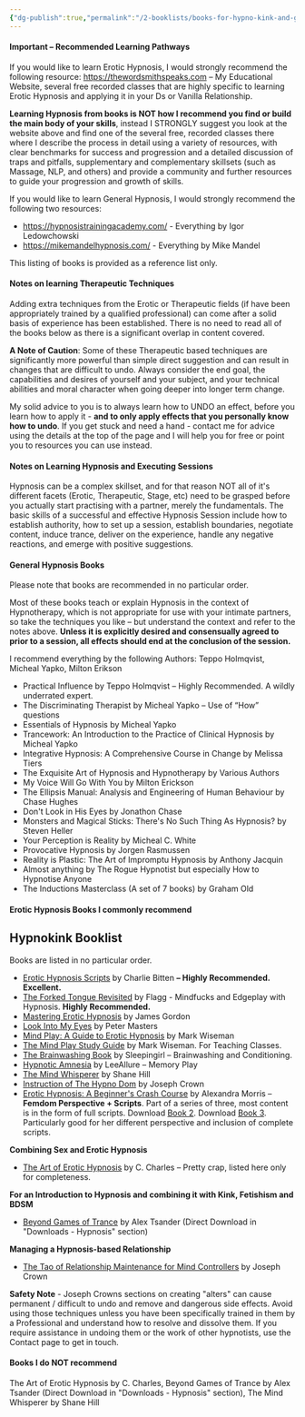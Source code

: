 ```yaml
---
{"dg-publish":true,"permalink":"/2-booklists/books-for-hypno-kink-and-general-hypnotists/"}
---
```



#### Important – Recommended Learning Pathways
If you would like to learn Erotic Hypnosis, I would strongly recommend the following resource:
https://thewordsmithspeaks.com – My Educational Website, several free recorded classes that are highly specific to learning Erotic Hypnosis and applying it in your Ds or Vanilla Relationship.

**Learning Hypnosis from books is NOT how I recommend you find or build the main body of your skills**, instead I STRONGLY suggest you look at the website above and find one of the several free, recorded classes there where I describe the process in detail using a variety of resources, with clear benchmarks for success and progression and a detailed discussion of traps and pitfalls, supplementary and complementary skillsets (such as Massage, NLP, and others) and provide a community and further resources to guide your progression and growth of skills.

If you would like to learn General Hypnosis, I would strongly recommend the following two resources:

- https://hypnosistrainingacademy.com/ - Everything by Igor Ledowchowski
- https://mikemandelhypnosis.com/ - Everything by Mike Mandel

This listing of books is provided as a reference list only.

#### Notes on learning Therapeutic Techniques
Adding extra techniques from the Erotic or Therapeutic fields (if have been appropriately trained by a qualified professional) can come after a solid basis of experience has been established. There is no need to read all of the books below as there is a significant overlap in content covered.

**A Note of Caution**: Some of these Therapeutic based techniques are significantly more powerful than simple direct suggestion and can result in changes that are difficult to undo. Always consider the end goal, the capabilities and desires of yourself and your subject, and your technical abilities and moral character when going deeper into longer term change. 

My solid advice to you is to always learn how to UNDO an effect, before you learn how to apply it - **and to only apply effects that you personally know how to undo**. If you get stuck and need a hand - contact me for advice using the details at the top of the page and I will help you for free or point you to resources you can use instead.

#### Notes on Learning Hypnosis and Executing Sessions
Hypnosis can be a complex skillset, and for that reason NOT all of it's different facets (Erotic, Therapeutic, Stage, etc) need to be grasped before you actually start practising with a partner, merely the fundamentals.
The basic skills of a successful and effective Hypnosis Session include how to establish authority, how to set up a session, establish boundaries, negotiate content, induce trance, deliver on the experience, handle any negative reactions, and emerge with positive suggestions.

#### General Hypnosis Books

Please note that books are recommended in no particular order.

Most of these books teach or explain Hypnosis in the context of Hypnotherapy, which is not appropriate for use with your intimate partners, so take the techniques you like – but understand the context and refer to the notes above. **Unless it is explicitly desired and consensually agreed to prior to a session, all effects should end at the conclusion of the session.**

I recommend everything by the following Authors: Teppo Holmqvist, Micheal Yapko, Milton Erikson

- Practical Influence by Teppo Holmqvist – Highly Recommended. A wildly underrated expert.
- The Discriminating Therapist by Micheal Yapko – Use of “How” questions
- Essentials of Hypnosis by Micheal Yapko
- Trancework: An Introduction to the Practice of Clinical Hypnosis by Micheal Yapko
- Integrative Hypnosis: A Comprehensive Course in Change by Melissa Tiers
- The Exquisite Art of Hypnosis and Hypnotherapy by Various Authors
- My Voice Will Go With You by Milton Erickson
- The Ellipsis Manual: Analysis and Engineering of Human Behaviour by Chase Hughes
- Don't Look in His Eyes by Jonathon Chase
- Monsters and Magical Sticks: There's No Such Thing As Hypnosis? by Steven Heller
- Your Perception is Reality by Micheal C. White
- Provocative Hypnosis by Jorgen Rasmussen
- Reality is Plastic: The Art of Impromptu Hypnosis by Anthony Jacquin
- Almost anything by The Rogue Hypnotist but especially How to Hypnotise Anyone
- The Inductions Masterclass (A set of 7 books) by Graham Old

#### Erotic Hypnosis Books I commonly recommend

## Hypnokink Booklist

Books are listed in no particular order.

- [Erotic Hypnosis Scripts](https://amzn.to/3awGwxu) by Charlie Bitten **– Highly Recommended. Excellent.**
- [The Forked Tongue Revisited](https://amzn.to/2lQKxXZ) by Flagg - Mindfucks and Edgeplay with Hypnosis. **Highly Recommended.**
- [Mastering Erotic Hypnosis](https://amzn.to/2nZgUo3) by James Gordon
- [Look Into My Eyes](https://amzn.to/34PBJUi) by Peter Masters
- [Mind Play: A Guide to Erotic Hypnosis](https://amzn.to/2o1eDst) by Mark Wiseman
- [The Mind Play Study Guide](https://amzn.to/2x5FA3f) by Mark Wiseman. For Teaching Classes.
- [The Brainwashing Book](https://amzn.to/3bTsF35) by Sleepingirl – Brainwashing and Conditioning.
- [Hypnotic Amnesia](https://amzn.to/2nZ1MHh) by LeeAllure – Memory Play
- [The Mind Whisperer](https://amzn.to/3atS8RX) by Shane Hill
- [Instruction of The Hypno Dom](https://amzn.to/3AtMVEf) by Joseph Crown
- [Erotic Hypnosis: A Beginner's Crash Course](https://amzn.to/3lxPGQZ) by Alexandra Morris – **Femdom Perspective + Scripts**. Part of a series of three, most content is in the form of full scripts. Download [Book 2](https://amzn.to/3v1Hprl). Download [Book 3](https://amzn.to/3lxjmxE). Particularly good for her different perspective and inclusion of complete scripts.

**Combining Sex and Erotic Hypnosis**

- [The Art of Erotic Hypnosis](https://amzn.to/2nZgBto) by C. Charles – Pretty crap, listed here only for completeness.

**For an Introduction to Hypnosis and combining it with Kink, Fetishism and BDSM**

- [Beyond Games of Trance](https://www.blurb.com/b/5884514-beyond-games-of-trance-expanded-and-illustrated-ed?ebook=511866) by Alex Tsander (Direct Download in "Downloads - Hypnosis" section)

**Managing a Hypnosis-based Relationship**

- [The Tao of Relationship Maintenance for Mind Controllers](https://amzn.to/2lWiNBs) by Joseph Crown

**Safety Note** - Joseph Crowns sections on creating "alters" can cause permanent / difficult to undo and remove and dangerous side effects. Avoid using those techniques unless you have been specifically trained in them by a Professional and understand how to resolve and dissolve them. If you require assistance in undoing them or the work of other hypnotists, use the Contact page to get in touch.

#### Books I do NOT recommend

The Art of Erotic Hypnosis by C. Charles, Beyond Games of Trance by Alex Tsander (Direct Download in "Downloads - Hypnosis" section), The Mind Whisperer by Shane Hill

